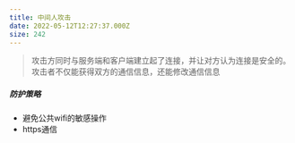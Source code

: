 ```yaml
---
title: 中间人攻击
date: 2022-05-12T12:27:37.000Z
size: 242
---
```

> 攻击方同时与服务端和客户端建立起了连接，并让对方认为连接是安全的。攻击者不仅能获得双方的通信信息，还能修改通信信息

##### 防护策略

- 避免公共wifi的敏感操作
- https通信
